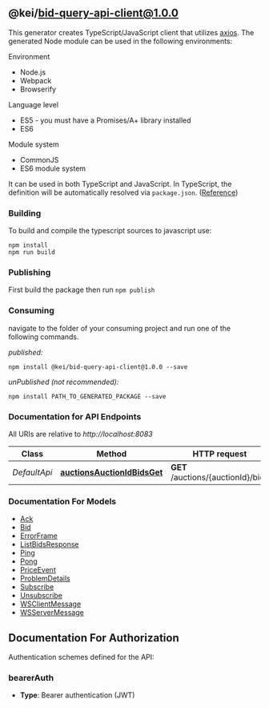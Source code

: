 ## @kei/bid-query-api-client@1.0.0

This generator creates TypeScript/JavaScript client that utilizes [axios](https://github.com/axios/axios). The generated Node module can be used in the following environments:

Environment
* Node.js
* Webpack
* Browserify

Language level
* ES5 - you must have a Promises/A+ library installed
* ES6

Module system
* CommonJS
* ES6 module system

It can be used in both TypeScript and JavaScript. In TypeScript, the definition will be automatically resolved via `package.json`. ([Reference](https://www.typescriptlang.org/docs/handbook/declaration-files/consumption.html))

### Building

To build and compile the typescript sources to javascript use:
```
npm install
npm run build
```

### Publishing

First build the package then run `npm publish`

### Consuming

navigate to the folder of your consuming project and run one of the following commands.

_published:_

```
npm install @kei/bid-query-api-client@1.0.0 --save
```

_unPublished (not recommended):_

```
npm install PATH_TO_GENERATED_PACKAGE --save
```

### Documentation for API Endpoints

All URIs are relative to *http://localhost:8083*

Class | Method | HTTP request | Description
------------ | ------------- | ------------- | -------------
*DefaultApi* | [**auctionsAuctionIdBidsGet**](docs/DefaultApi.md#auctionsauctionidbidsget) | **GET** /auctions/{auctionId}/bids | List bids for an auction


### Documentation For Models

 - [Ack](docs/Ack.md)
 - [Bid](docs/Bid.md)
 - [ErrorFrame](docs/ErrorFrame.md)
 - [ListBidsResponse](docs/ListBidsResponse.md)
 - [Ping](docs/Ping.md)
 - [Pong](docs/Pong.md)
 - [PriceEvent](docs/PriceEvent.md)
 - [ProblemDetails](docs/ProblemDetails.md)
 - [Subscribe](docs/Subscribe.md)
 - [Unsubscribe](docs/Unsubscribe.md)
 - [WSClientMessage](docs/WSClientMessage.md)
 - [WSServerMessage](docs/WSServerMessage.md)


<a id="documentation-for-authorization"></a>
## Documentation For Authorization


Authentication schemes defined for the API:
<a id="bearerAuth"></a>
### bearerAuth

- **Type**: Bearer authentication (JWT)

